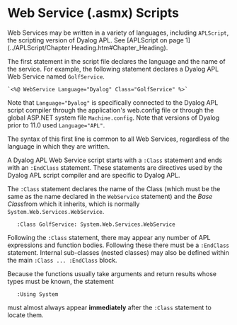 # Web Service (.asmx) Scripts

Web Services may be written in a variety of languages, including `APLScript`, the scripting version of Dyalog APL. See [APLScript on page 1](../APLScript/Chapter Heading.htm#Chapter_Heading).

The first statement in the script file declares the language and the name of the service. For example, the following statement declares a Dyalog APL Web Service named `GolfService`.
```apl
`<%@ WebService Language="Dyalog" Class="GolfService" %>`
```

Note that `Language="Dyalog"` is specifically connected to the Dyalog APL script compiler through the application's web.config file or through the global ASP.NET system file `Machine.config`. Note that versions of Dyalog prior to 11.0 used `Language="APL"`.

The syntax of this first line is common to all Web Services, regardless of the language in which they are written.

A Dyalog APL Web Service script starts with a `:Class` statement and ends with an `:EndClass` statement. These statements are directives used by the Dyalog APL script compiler and are specific to Dyalog APL.

The `:Class` statement declares the name of the Class (which must be the same as the name declared in the `WebService` statement) and the *Base Class*from which it inherits, which is normally `System.Web.Services.WebService`.
```apl
   :Class GolfService: System.Web.Services.WebService
```

Following the `:Class` statement, there may appear any number of APL expressions and function bodies. Following these there must be a `:EndClass` statement. Internal sub-classes (nested classes) may also be defined within the main `:Class ... :EndClass` block.

Because the functions usually take arguments and return results whose types must be known, the statement
```apl
   :Using System
```

must almost always appear **immediately** after the `:Class` statement to locate them.
